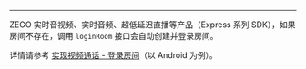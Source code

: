 <Title>Express 如何创建房间？</Title>



---

ZEGO 实时音视频、实时音频、超低延迟直播等产品（Express 系列 SDK），如果房间不存在，调用 `loginRoom` 接口会自动创建并登录房间。

详情请参考 [实现视频通话 - 登录房间](/real-time-video-android-java/quick-start/implementing-video-call#登录房间)（以 Android 为例）。
